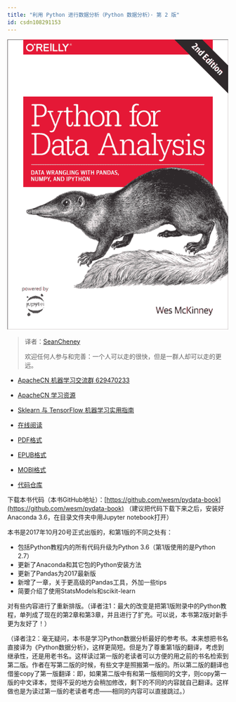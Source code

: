 ```yaml
---
title: "利用 Python 进行数据分析（Python 数据分析）· 第 2 版"
id: csdn108291153
---
```


![](../img/01c6c8e7610aef0fbbbcb243663a7e10.png)

> 译者：[SeanCheney](https://github.com/iamseancheney)
> 
> 欢迎任何人参与和完善：一个人可以走的很快，但是一群人却可以走的更远。

*   [ApacheCN 机器学习交流群 629470233](http://shang.qq.com/wpa/qunwpa?idkey=30e5f1123a79867570f665aa3a483ca404b1c3f77737bc01ec520ed5f078ddef)
*   [ApacheCN 学习资源](http://www.apachecn.org/)
*   [Sklearn 与 TensorFlow 机器学习实用指南](https://github.com/it-ebooks/hands-on-ml-2e-zh)

*   [在线阅读](https://pyda.apachecn.org/)
*   [PDF格式](https://www.gitbook.com/download/pdf/book/wizardforcel/pyda-2e)
*   [EPUB格式](https://www.gitbook.com/download/epub/book/wizardforcel/pyda-2e)
*   [MOBI格式](https://www.gitbook.com/download/mobi/book/wizardforcel/pyda-2e)
*   [代码仓库](https://github.com/apachecn/pyda-2e-zh)

下载本书代码（本书GitHub地址）：[https://github.com/wesm/pydata-book](https://github.com/wesm/pydata-book) （建议把代码下载下来之后，安装好Anaconda 3.6，在目录文件夹中用Jupyter notebook打开）

本书是2017年10月20号正式出版的，和第1版的不同之处有：

*   包括Python教程内的所有代码升级为Python 3.6（第1版使用的是Python 2.7）
*   更新了Anaconda和其它包的Python安装方法
*   更新了Pandas为2017最新版
*   新增了一章，关于更高级的Pandas工具，外加一些tips
*   简要介绍了使用StatsModels和scikit-learn

对有些内容进行了重新排版。（译者注1：最大的改变是把第1版附录中的Python教程，单列成了现在的第2章和第3章，并且进行了扩充。可以说，本书第2版对新手更为友好了！）

（译者注2：毫无疑问，本书是学习Python数据分析最好的参考书。本来想把书名直接译为《Python数据分析》，这样更简短。但是为了尊重第1版的翻译，考虑到继承性，还是用老书名。这样读过第一版的老读者可以方便的用之前的书名检索到第二版。作者在写第二版的时候，有些文字是照搬第一版的。所以第二版的翻译也借鉴copy了第一版翻译：即，如果第二版中有和第一版相同的文字，则copy第一版的中文译本，觉得不妥的地方会稍加修改，剩下的不同的内容就自己翻译。这样做也是为读过第一版的老读者考虑——相同的内容可以直接跳过。）